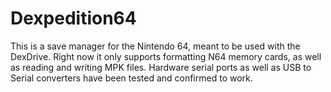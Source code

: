 # Dexpedition64

This is a save manager for the Nintendo 64, meant to be used with the DexDrive. Right now it only supports formatting N64 memory cards, as well as reading and writing MPK files. Hardware serial ports as well as USB to Serial converters have been tested and confirmed to work.

